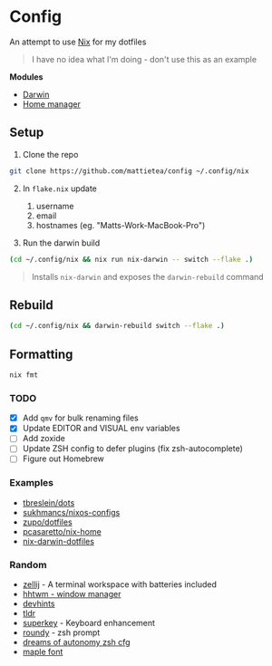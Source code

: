# Config

An attempt to use [Nix](https://nixos.org/download/) for my dotfiles

> I have no idea what I'm doing - don't use this as an example

**Modules**

- [Darwin](https://github.com/LnL7/nix-darwin)
- [Home manager](https://github.com/nix-community/home-manager)

## Setup

1. Clone the repo

```sh
git clone https://github.com/mattietea/config ~/.config/nix
```

2. In `flake.nix` update

   1. username
   2. email
   3. hostnames (eg. "Matts-Work-MacBook-Pro")

1. Run the darwin build

```sh
(cd ~/.config/nix && nix run nix-darwin -- switch --flake .)
```

> Installs `nix-darwin` and exposes the `darwin-rebuild` command

## Rebuild

```sh
(cd ~/.config/nix && darwin-rebuild switch --flake .)
```

## Formatting

```sh
nix fmt
```

### TODO

- [x] Add `qmv` for bulk renaming files
- [x] Update EDITOR and VISUAL env variables
- [ ] Add zoxide
- [ ] Update ZSH config to defer plugins (fix zsh-autocomplete)
- [ ] Figure out Homebrew

### Examples

- [tbreslein/dots](https://github.com/tbreslein/dots/blob/main/flake.nix)
- [sukhmancs/nixos-configs](https://github.com/sukhmancs/nixos-configs)
- [zupo/dotfiles](https://github.com/zupo/dotfiles/blob/main/flake.nix)
- [pcasaretto/nix-home](https://github.com/pcasaretto/nix-home)
- [nix-darwin-dotfiles](https://github.com/shaunsingh/nix-darwin-dotfiles)

### Random

- [zellij](https://github.com/zellij-org/zellij) - A terminal workspace with batteries included
- [hhtwm - window manager](https://github.com/szymonkaliski/hhtwm)
- [devhints](https://devhints.io)
- [tldr](https://github.com/tldr-pages/tldr?tab=readme-ov-file)
- [superkey](https://superkey.app/) - Keyboard enhancement
- [roundy](https://github.com/nullxception/roundy) - zsh prompt
- [dreams of autonomy zsh cfg](https://www.youtube.com/watch?v=ud7YxC33Z3w)
- [maple font](https://github.com/subframe7536/maple-font/)
